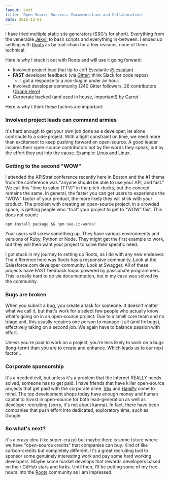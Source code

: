 ```yaml
---
layout: post
title: 'Open Source Success: Documentation and Collaboration'
date: 2016-12-01
---
```


I have tried multiple static site generators (SSG's for short). Everything from the venerable [Jekyll](https://jekyllrb.com) to bash scripts and everything in-between. I ended up settling with [Roots](http://roots.cx/) as by tool-chain for a few reasons, none of them technical.

Here is why I stuck it out with Roots and will use it going forward:

- Involved project lead (hat tip to Jeff Escalante [@jescalan](https://github.com/jescalan))
- **FAST** developer feedback (via [Gitter](https://gitter.im/jescalan/roots); think Slack for code repos)
  - I got a response to a _non-bug_ in under an hour.
- Involved developer community (240 Gitter followers, 26 contributors ([Graph Here](https://github.com/jescalan/roots/graphs/contributors))
- Corporate backed (and used in house, important!) by [Carrot](http://carrot.is/)

Here is why I think these factors are important:

### Involved project leads can command armies

It's hard enough to get your own job done as a developer, let alone contribute to a side-project. With a tight constraint on time, we need more than excitement to keep pushing forward on open-source. A good leader inspires their open-source contributors not by the words they speak, but by the effort they put into the cause. Example: Linus and Linux.

### Getting to the second "WOW"

I attended the APIStrat conference recently here in Boston and the #1 theme from the conference was "anyone should be able to use your API, and fast." We call this "time to value (TTV)" in the pitch-decks, but the concept remains the same. In general, the faster you can get users to experience the "WOW" factor of your product, the more likely they will stick with your product. The problem with creating an open-source project, in a crowded space, is getting people who "trial" your project to get to "WOW" fast. This does not count:

`npm install package && npm see-it-works!`

Your users will screw something up. They have various environments and versions of Ruby, Python or Node. They might get the first example to work, but they will then want your project to solve their specific need.

I got stuck in my journey to setting up Roots, as I do with any new endeavor. The difference here was Roots has a responsive community. Look at the Salesforce.com developer community. Look at Swagger. All of these projects have FAST feedback loops powered by passionate programmers. This is really hard to do via documentation, but in my case was solved by the community.

### Bugs are broken

When you submit a bug, you create a task for someone. It doesn't matter what we call it, but that's work for a select few people who actually know what's going on in an open-source project. Due to a small core team and no triage unit, this usually requires one person to manage it all (and fix bugs), effectively taking on a second job. We again have to balance passion with effort.

Unless you're paid to work on a project, you're less likely to work on a bugs (long-term) than you are to create and enhance. Which leads us to our next factor...

### Corporate sponsorship

It's a needed evil, but unless it's a problem that the Internet REALLY needs solved, someone has to get paid. I have friends that have killer open-source projects that get paid with the corporate dime. [Vex](https://github.com/hubspot/vex) and [HapiPy](https://github.com/HubSpot/hapipy) come to mind. The top development shops today have enough money and human capital to _invest_ in open-source for both lead-generation as well as developer recruiting (sorry, it's not about karma). In fact, there have been companies that push effort into dedicated, exploratory time, such as Google.

### So what's next?

It's a crazy idea (like super-crazy) but maybe there is some future where we have "open-source credits" that companies can buy. Kind of like carbon-credits but completely different. It's a great recruiting tool to sponsor some genuinely interesting work and pay some hard working developers. Maybe some market develops that rewards developers based on their GitHub stars and forks. Until then, I'll be putting some of my free hours into the [Roots](http://roots.cx/) community as I am impressed.
